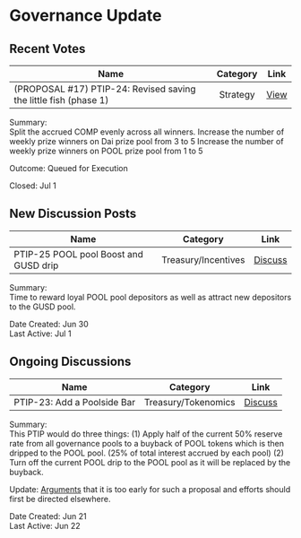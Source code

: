 # Governance Update

## Recent Votes

| Name          | Category      | Link   |
| ------------- |:-------------:| :-----:|
| (PROPOSAL #17) PTIP-24: Revised saving the little fish (phase 1) | Strategy | [View](https://vote.pooltogether.com/proposals/17) |

Summary:\
Split the accrued COMP evenly across all winners.
Increase the number of weekly prize winners on Dai prize pool from 3 to 5
Increase the number of weekly prize winners on POOL prize pool from 1 to 5

Outcome: Queued for Execution

Closed: Jul 1

## New Discussion Posts

| Name          | Category      | Link   |
| ------------- |:-------------:| :-----:|
| PTIP-25 POOL pool Boost and GUSD drip | Treasury/Incentives | [Discuss](https://gov.pooltogether.com/t/ptip-25-pool-pool-boost-and-gusd-drip/1285) |

Summary:\
Time to reward loyal POOL pool depositors as well as attract new depositors to the GUSD pool.

Date Created: Jun 30\
Last Active: Jul 1


## Ongoing Discussions


| Name          | Category      | Link   |
| ------------- |:-------------:| :-----:|
| PTIP-23: Add a Poolside Bar | Treasury/Tokenomics | [Discuss](https://gov.pooltogether.com/t/ptip-23-add-the-poolside-bar/1258) |

Summary:\
This PTIP would do three things: (1) Apply half of the current 50% reserve rate from all governance pools to a buyback of POOL tokens which is then dripped to the POOL pool. (25% of total interest accrued by each pool) (2) Turn off the current POOL drip to the POOL pool as it will be replaced by the buyback.

Update: [Arguments](https://gov.pooltogether.com/t/ptip-23-add-the-poolside-bar/1258/7) that it is too early for such a proposal and efforts should first be directed elsewhere.

Date Created: Jun 21\
Last Active: Jun 22

